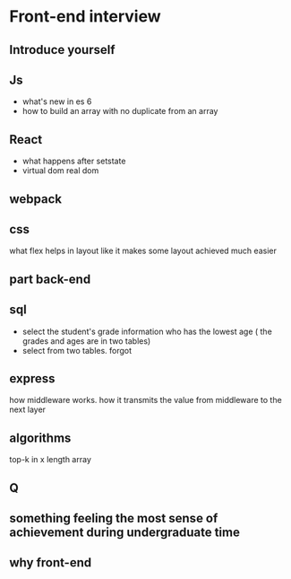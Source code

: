 # Front-end interview

## Introduce yourself

## Js
- what's new in es 6
- how to build an array with no duplicate from an array

## React
- what happens after setstate
- virtual dom real dom

## webpack

## css
what flex helps in layout like it makes some layout achieved much easier

## part back-end

## sql
- select the student's grade information who has the lowest age ( the grades and ages are in two tables)
- select from two tables. forgot

## express
how middleware works. how it transmits the value from middleware to the next layer

## algorithms
top-k in x length array

## Q

## something feeling the most sense of achievement during undergraduate time

## why front-end

